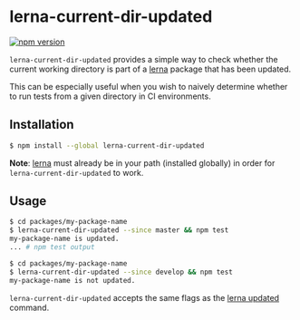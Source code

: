 # lerna-current-dir-updated

[![npm version](https://badge.fury.io/js/lerna-current-dir-updated.svg)](https://badge.fury.io/js/lerna-current-dir-updated)

`lerna-current-dir-updated` provides a simple way to check whether the current working directory is part of a [lerna](https://lernajs.io) package that has been updated.

This can be especially useful when you wish to naively determine whether to run tests from a given directory in CI environments.

## Installation

```bash
$ npm install --global lerna-current-dir-updated
```

**Note**: [lerna](https://lernajs.io) must already be in your path (installed globally) in order for `lerna-current-dir-updated` to work.

## Usage

```bash
$ cd packages/my-package-name
$ lerna-current-dir-updated --since master && npm test
my-package-name is updated.
... # npm test output
```

```bash
$ cd packages/my-package-name
$ lerna-current-dir-updated --since develop && npm test
my-package-name is not updated.
```

`lerna-current-dir-updated` accepts the same flags as the [lerna updated](https://github.com/lerna/lerna#updated) command.